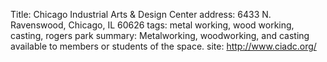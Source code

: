 Title: Chicago Industrial Arts & Design Center
address: 6433 N. Ravenswood, Chicago, IL 60626
tags: metal working, wood working, casting, rogers park
summary: Metalworking, woodworking, and casting available to members or students of the space.
site: http://www.ciadc.org/